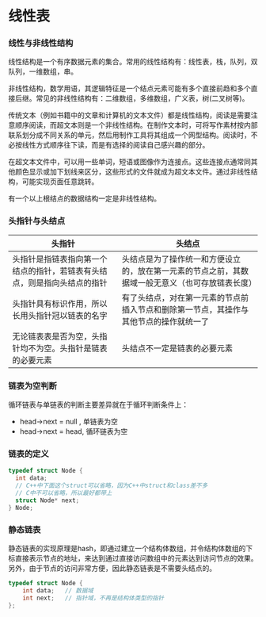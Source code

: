 # 线性表

### 线性与非线性结构

线性结构是一个有序数据元素的集合。常用的线性结构有：线性表，栈，队列，双队列，一维数组，串。

非线性结构，数学用语，其逻辑特征是一个结点元素可能有多个直接前趋和多个直接后继。常见的非线性结构有：二维数组，多维数组，广义表，树(二叉树等)。

传统文本（例如书籍中的文章和计算机的文本文件）都是线性结构，阅读是需要注意顺序阅读，而超文本则是一个非线性结构。在制作文本时，可将写作素材按内部联系划分成不同关系的单元，然后用制作工具将其组成一个网型结构。阅读时，不必按线性方式顺序往下读，而是有选择的阅读自己感兴趣的部分。

在超文本文件中，可以用一些单词，短语或图像作为连接点。这些连接点通常同其他颜色显示或加下划线来区分，这些形式的文件就成为超文本文件。通过非线性结构，可能实现页面任意跳转。

有一个以上根结点的数据结构一定是非线性结构。

### 头指针与头结点

| 头指针                                                       | 头结点                                                       |
| ------------------------------------------------------------ | ------------------------------------------------------------ |
| 头指针是指链表指向第一个结点的指针，若链表有头结点，则是指向头结点的指针 | 头结点是为了操作统一和方便设立的，放在第一元素的节点之前，其数据域一般无意义（也可存放链表长度） |
| 头指针具有标识作用，所以长用头指针冠以链表的名字             | 有了头结点，对在第一元素的节点前插入节点和删除第一节点，其操作与其他节点的操作就统一了 |
| 无论链表表是否为空，头指针均不为空。头指针是链表的必要元素   | 头结点不一定是链表的必要元素                                 |

### 链表为空判断

循环链表与单链表的判断主要差异就在于循环判断条件上：

* head->next = null , 单链表为空
* head->next = head, 循环链表为空

### 链表的定义

```cpp
typedef struct Node {
  int data;
  // C++中下面这个struct可以省略，因为C++中struct和class差不多
  // C中不可以省略，所以最好都带上
  struct Node* next;
} Node;

```



### 静态链表

静态链表的实现原理是hash，即通过建立一个结构体数组，并令结构体数组的下标直接表示节点的地址，来达到通过直接访问数组中的元素达到访问节点的效果。另外，由于节点的访问非常方便，因此静态链表是不需要头结点的。

```cpp
typedef struct Node {
    int data;	// 数据域
    int next;	// 指针域，不再是结构体类型的指针
};
```





